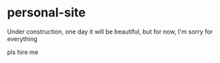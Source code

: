 # personal-site

Under construction, one day it will be beautiful, but for now, I'm sorry for everything

pls hire me

